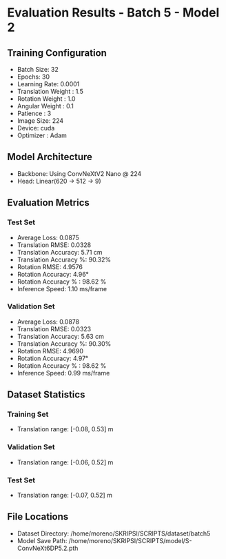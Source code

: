 # Evaluation Results - Batch 5 - Model 2

## Training Configuration
- Batch Size: 32
- Epochs: 30
- Learning Rate: 0.0001
- Translation Weight : 1.5
- Rotation Weight : 1.0
- Angular Weight : 0.1
- Patience : 3
- Image Size: 224
- Device: cuda
- Optimizer : Adam

## Model Architecture
- Backbone: Using ConvNeXtV2 Nano @ 224
- Head: Linear(620 -> 512 -> 9)

## Evaluation Metrics

### Test Set
- Average Loss: 0.0875
- Translation RMSE: 0.0328
- Translation Accuracy: 5.71 cm
- Translation Accuracy %: 90.32%
- Rotation RMSE: 4.9576
- Rotation Accuracy: 4.96°
- Rotation Accuracy % : 98.62 %
- Inference Speed: 1.10 ms/frame

### Validation Set
- Average Loss: 0.0878
- Translation RMSE: 0.0323
- Translation Accuracy: 5.63 cm
- Translation Accuracy %: 90.30%
- Rotation RMSE: 4.9690
- Rotation Accuracy: 4.97°
- Rotation Accuracy % : 98.62 %
- Inference Speed: 0.99 ms/frame

## Dataset Statistics
### Training Set
- Translation range: [-0.08, 0.53] m

### Validation Set
- Translation range: [-0.06, 0.52] m

### Test Set
- Translation range: [-0.07, 0.52] m

## File Locations
- Dataset Directory: /home/moreno/SKRIPSI/SCRIPTS/dataset/batch5
- Model Save Path: /home/moreno/SKRIPSI/SCRIPTS/model/S-ConvNeXt6DP5.2.pth

